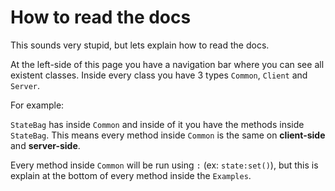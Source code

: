 # How to read the docs

This sounds very stupid, but lets explain how to read the docs.

At the left-side of this page you have a navigation bar where you can see
all existent classes. Inside every class you have 3 types `Common`, `Client` and `Server`.

For example:

`StateBag` has inside `Common` and inside of it you have the methods inside `StateBag`.
This means every method inside `Common` is the same on **client-side** and **server-side**.

Every method inside `Common` will be run using `:` (ex: `state:set()`), but this is explain at the
bottom of every method inside the `Examples`.